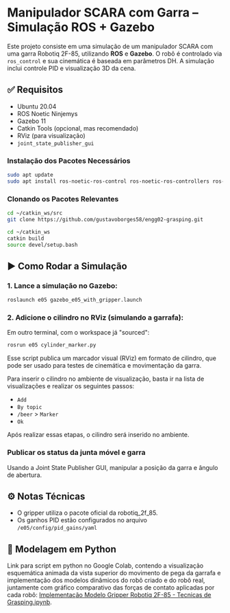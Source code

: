 # Manipulador SCARA com Garra – Simulação ROS + Gazebo

Este projeto consiste em uma simulação de um manipulador SCARA com uma garra Robotiq 2F-85, utilizando **ROS** e **Gazebo**. O robô é controlado via `ros_control` e sua cinemática é baseada em parâmetros DH. A simulação inclui controle PID e visualização 3D da cena.

## ✅ Requisitos

- Ubuntu 20.04
- ROS Noetic Ninjemys
- Gazebo 11
- Catkin Tools (opcional, mas recomendado)
- RViz (para visualização)
- `joint_state_publisher_gui`

### Instalação dos Pacotes Necessários

```bash
sudo apt update
sudo apt install ros-noetic-ros-control ros-noetic-ros-controllers ros-noetic-joint-state-publisher-gui
```

### Clonando os Pacotes Relevantes

```bash
cd ~/catkin_ws/src
git clone https://github.com/gustavoborges58/engg02-grasping.git

cd ~/catkin_ws
catkin build
source devel/setup.bash
```

## ▶️ Como Rodar a Simulação

### 1. Lance a simulação no Gazebo:

```bash
roslaunch e05 gazebo_e05_with_gripper.launch
```

### 2. Adicione o cilindro no RViz (simulando a garrafa):

Em outro terminal, com o workspace já "sourced":

``` bash
rosrun e05 cylinder_marker.py
```

Esse script publica um marcador visual (RViz) em formato de cilindro, que pode ser usado para testes de cinemática e movimentação da garra.

Para inserir o cilindro no ambiente de visualização, basta ir na lista de visualizações e realizar os seguintes passos:

* `Add`
* `By topic`
* `/beer` > `Marker`
* `Ok`

Após realizar essas etapas, o cilindro será inserido no ambiente.

### Publicar os status da junta móvel e garra

Usando a Joint State Publisher GUI, manipular a posição da garra e ângulo de abertura.

## ⚙️ Notas Técnicas

* O gripper utiliza o pacote oficial da robotiq_2f_85.
* Os ganhos PID estão configurados no arquivo `/e05/config/pid_gains/yaml`

## 🐍 Modelagem em Python

Link para script em python no Google Colab, contendo a visualização esquemática animada da vista superior do movimento de pega da garrafa e implementação dos modelos dinâmicos do robô criado e do robô real, juntamente com gráfico comparativo das forças de contato aplicadas por cada robô: [Implementação Modelo Gripper Robotiq 2F-85 - Tecnicas de Grasping.ipynb](https://colab.research.google.com/drive/1TsliUVON-hOqVyTDr-TxEpC-8tPIIfzb?usp=sharing "Link do Google Colab").